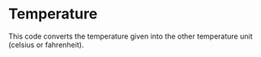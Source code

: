 # Temperature
This code converts the temperature given into the other temperature unit (celsius or fahrenheit).
